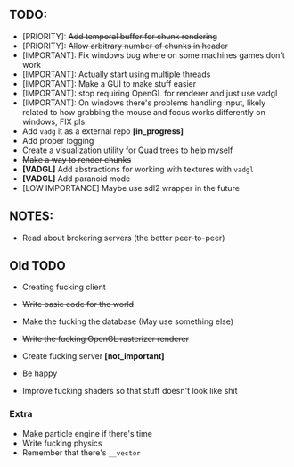 ## TODO:
- [PRIORITY]: ~~Add temporal buffer for chunk rendering~~
- [PRIORITY]: ~~Allow arbitrary number of chunks in header~~
- [IMPORTANT]: Fix windows bug where on some machines games don't work
- [IMPORTANT]: Actually start using multiple threads
- [IMPORTANT]: Make a GUI to make stuff easier
- [IMPORTANT]: stop requiring OpenGL for renderer and just use vadgl
- [IMPORTANT]: On windows there's problems handling input, likely related to
    how grabbing the mouse and focus works differently on windows, FIX pls
- Add `vadg` it as a external repo **[in_progress]**
- Add proper logging
- Create a visualization utility for Quad trees to help myself
- ~~Make a way to render chunks~~
- **[VADGL]** Add abstractions for working with textures with `vadgl`
- **[VADGL]** Add paranoid mode
- [LOW IMPORTANCE] Maybe use sdl2 wrapper in the future

## NOTES:
- Read about brokering servers (the better peer-to-peer)

## Old TODO
- Creating fucking client
- ~~Write basic code for the world~~
- Make the fucking the database (May use something else)
- ~~Write the fucking OpenGL rasterizer renderer~~
- Create fucking server **[not_important]**

- Be happy

- Improve fucking shaders so that stuff doesn't look like shit

### Extra
- Make particle engine if there's time
- Write fucking physics
- Remember that there's `__vector`
